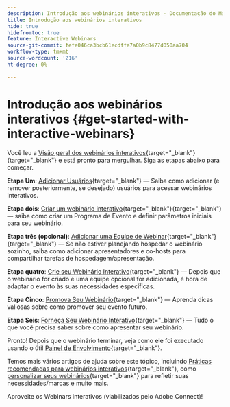 ```yaml
---
description: Introdução aos webinários interativos - Documentação do Marketo - Documentação do produto
title: Introdução aos webinários interativos
hide: true
hidefromtoc: true
feature: Interactive Webinars
source-git-commit: fefe046ca3bcb61ecdffa7a0b9c8477d050aa704
workflow-type: tm+mt
source-wordcount: '216'
ht-degree: 0%

---
```


# Introdução aos webinários interativos {#get-started-with-interactive-webinars}

Você leu a [Visão geral dos webinários interativos](/help/marketo/product-docs/demand-generation/events/interactive-webinars/interactive-webinars-overview.md){target="_blank"}{target="_blank"} e está pronto para mergulhar. Siga as etapas abaixo para começar.

<p>

**Etapa Um**: [Adicionar Usuários](/help/marketo/product-docs/demand-generation/events/interactive-webinars/user-and-license-management.md#add-a-user){target="_blank"} — Saiba como adicionar (e remover posteriormente, se desejado) usuários para acessar webinários interativos.

**Etapa dois**: [Criar um webinário interativo](/help/marketo/product-docs/demand-generation/events/interactive-webinars/create-an-interactive-webinar.md){target="_blank"}{target="_blank"} — saiba como criar um Programa de Evento e definir parâmetros iniciais para seu webinário.

**Etapa três (opcional)**: [Adicionar uma Equipe de Webinar](/help/marketo/product-docs/demand-generation/events/interactive-webinars/add-a-webinar-team.md){target="_blank"}{target="_blank"} — Se não estiver planejando hospedar o webinário sozinho, saiba como adicionar apresentadores e co-hosts para compartilhar tarefas de hospedagem/apresentação.

**Etapa quatro**: [Crie seu Webinário Interativo](/help/marketo/product-docs/demand-generation/events/interactive-webinars/designing-interactive-webinars.md){target="_blank"} — Depois que o webinário for criado e uma equipe opcional for adicionada, é hora de adaptar o evento às suas necessidades específicas.

**Etapa Cinco**: [Promova Seu Webinário](/help/marketo/product-docs/demand-generation/events/interactive-webinars/promoting-an-interactive-webinar.md){target="_blank"} — Aprenda dicas valiosas sobre como promover seu evento futuro.

**Etapa Seis**: [Forneça Seu Webinário Interativo](/help/marketo/product-docs/demand-generation/events/interactive-webinars/deliver-an-interactive-webinar.md){target="_blank"} — Tudo o que você precisa saber sobre como apresentar seu webinário.

<p>

Pronto! Depois que o webinário terminar, veja como ele foi executado usando o útil [Painel de Envolvimento](/help/marketo/product-docs/demand-generation/events/interactive-webinars/engagement-dashboard.md){target="_blank"}.

Temos mais vários artigos de ajuda sobre este tópico, incluindo [Práticas recomendadas para webinários interativos](/help/marketo/product-docs/demand-generation/events/interactive-webinars/best-practices-for-interactive-webinars.md){target="_blank"}, como [personalizar seus webinários](/help/marketo/product-docs/demand-generation/events/interactive-webinars/customization.md){target="_blank"} para refletir suas necessidades/marcas e muito mais.

Aproveite os Webinars interativos (viabilizados pelo Adobe Connect)!

